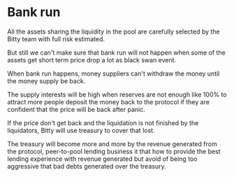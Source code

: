 # Bank run

All the assets sharing the liquidity in the pool are carefully selected by the Bitty team with full risk estimated.

But still we can't make sure that bank run will not happen when some of the assets get short term price drop a lot as black swan event.

When bank run happens, money suppliers can't withdraw the money until the money supply be back.

The supply interests will be high when reserves are not enough like 100% to attract more people deposit the money back to the protocol if they are confident that the price will be back after panic.

If the price don't get back and the liquidation is not finished by the liquidators, Bitty will use treasury to cover that lost.

The treasury will become more and more by the revenue generated from the protocol, peer-to-pool lending business it that how to provide the best lending experience with revenue generated but avoid of being too aggressive that bad debts generated over the treasury.
